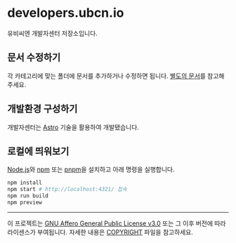 # developers.ubcn.io

유비씨엔 개발자센터 저장소입니다.
## 문서 수정하기
각 카테고리에 맞는 폴더에 문서를 추가하거나 수정하면 됩니다.
[별도의 문서](./DOCS_GUIDE.md)를 참고해 주세요.

## 개발환경 구성하기

개발자센터는 [Astro][] 기술을 활용하여 개발됐습니다.

[Astro]: https://astro.build/

## 로컬에 띄워보기

[Node.js][]와 [npm][] 또는 [pnpm]을 설치하고 아래 명령을 실행합니다.

[Node.js]: https://nodejs.org/en
[npm]: https://www.npmjs.com/
[pnpm]: https://pnpm.io/

```sh
npm install
npm start # http://localhost:4321/ 접속
npm run build
npm preview
```

--------

이 프로젝트는 [GNU Affero General Public License v3.0] 또는 그 이후 버전에 따라 라이센스가 부여됩니다. 자세한 내용은 [COPYRIGHT] 파일을 참고하세요.

[GNU Affero General Public License v3.0]: LICENSE
[COPYRIGHT]: COPYRIGHT
